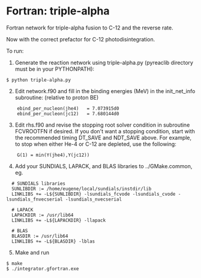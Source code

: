 # Fortran: triple-alpha

Fortran network for triple-alpha fusion to C-12 and the reverse rate.

Now with the correct prefactor for C-12 photodisintegration.

To run:

1) Generate the reaction network using triple-alpha.py (pyreaclib directory
must be in your PYTHONPATH):

```
$ python triple-alpha.py
```

2) Edit network.f90 and fill in the binding energies (MeV) in the
init_net_info subroutine: (relative to proton BE)

```
    ebind_per_nucleon(jhe4)   = 7.073915d0
    ebind_per_nucleon(jc12)   = 7.680144d0
```

3) Edit rhs.f90 and revise the stopping root solver condition in
subroutine FCVROOTFN if desired. If you don't want a stopping
condition, start with the recommended timing DT_SAVE and NDT_SAVE
above. For example, to stop when either He-4 or C-12 are depleted,
use the following:

```
    G(1) = min(Y(jhe4),Y(jc12))
```

4) Add your SUNDIALS, LAPACK, and BLAS libraries to ../GMake.common, eg.

```
  # SUNDIALS libraries
  SUNLIBDIR := /home/eugene/local/sundials/instdir/lib
  LINKLIBS += -L${SUNLIBDIR} -lsundials_fcvode -lsundials_cvode -lsundials_fnvecserial -lsundials_nvecserial

  # LAPACK
  LAPACKDIR := /usr/lib64
  LINKLIBS += -L${LAPACKDIR} -llapack

  # BLAS	 
  BLASDIR := /usr/lib64
  LINKLIBS += -L${BLASDIR} -lblas
```

5) Make and run

```
$ make
$ ./integrator.gfortran.exe
```
